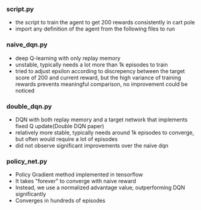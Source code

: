 ### script.py
* the script to train the agent to get 200 rewards consistently in cart pole
* import any definition of the agent from the following files to run

### naive_dqn.py
* deep Q-learning with only replay memory
* unstable, typically needs a lot more than 1k episodes to train
* tried to adjust epsilon according to discrepency between the target score of 200 and current reward, but the high variance of training rewards prevents meaningful comparison, no improvement could be noticed

### double_dqn.py
* DQN with both replay memory and a target network that implements fixed Q update(Double DQN paper)
* relatively more stable, typically needs around 1k episodes to converge, but often would require a lot of episodes
* did not observe significant improvements over the naive dqn

### policy_net.py
* Policy Gradient method implemented in tensorflow
* It takes "forever" to converge with naive reward
* Instead, we use a normalized advantage value, outperforming DQN significantly
* Converges in hundreds of episodes